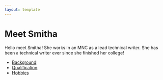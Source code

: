 ```yaml
---
layout: template
---
```


# Meet Smitha

Hello meet Smitha! She works in an MNC as a lead technical writer. She has been a technical writer ever since she finished her college! 

-  [Background](topics/background.md)
-  [Qualification](topics/qualification.md)
-  [Hobbies](topics/hobbies.md)


